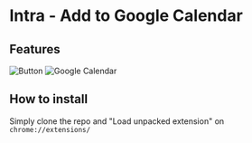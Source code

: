 # Intra - Add to Google Calendar

## Features
![Button](https://imgur.com/B3gFqiG)
![Google Calendar](https://imgur.com/p10YDKr)

## How to install
Simply clone the repo and "Load unpacked extension" on ```chrome://extensions/```